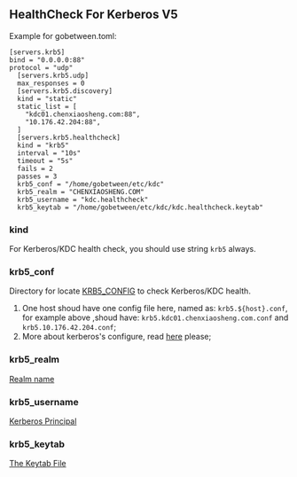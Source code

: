 ## HealthCheck For Kerberos V5

Example for gobetween.toml:

```
[servers.krb5]
bind = "0.0.0.0:88"
protocol = "udp"
  [servers.krb5.udp]
  max_responses = 0
  [servers.krb5.discovery]
  kind = "static"
  static_list = [
    "kdc01.chenxiaosheng.com:88",
    "10.176.42.204:88",
  ]
  [servers.krb5.healthcheck]
  kind = "krb5"
  interval = "10s"
  timeout = "5s"
  fails = 2
  passes = 3
  krb5_conf = "/home/gobetween/etc/kdc"
  krb5_realm = "CHENXIAOSHENG.COM"
  krb5_username = "kdc.healthcheck"
  krb5_keytab = "/home/gobetween/etc/kdc/kdc.healthcheck.keytab"
```

### kind

For Kerberos/KDC health check, you should use string `krb5` always.

### krb5_conf

Directory for locate [KRB5_CONFIG](http://web.mit.edu/kerberos/krb5-latest/doc/admin/env_variables.html) to check Kerberos/KDC health.

1. One host shoud have one config file here, named as: `krb5.${host}.conf`, for example above ,shoud have: `krb5.kdc01.chenxiaosheng.com.conf` and `krb5.10.176.42.204.conf`;
2. More about kerberos's configure, read [here](http://web.mit.edu/kerberos/krb5-1.12/doc/admin/conf_files/krb5_conf.html) please;

### krb5_realm

[Realm name](http://web.mit.edu/kerberos/krb5-latest/doc/admin/realm_config.html#realm-name)

### krb5_username

[Kerberos Principal](http://web.mit.edu/kerberos/krb5-1.5/krb5-1.5.4/doc/krb5-user/What-is-a-Kerberos-Principal_003f.html)

### krb5_keytab

[The Keytab File](http://web.mit.edu/Kerberos/krb5-1.5/krb5-1.5.3/doc/krb5-install/The-Keytab-File.html)

